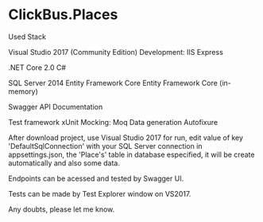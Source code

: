 # ClickBus.Places
 
Used Stack

Visual Studio 2017 (Community Edition)
Development: IIS Express

.NET Core 2.0
C#

SQL Server 2014
Entity Framework Core
Entity Framework Core (in-memory)

Swagger API Documentation

Test framework xUnit
Mocking: Moq
Data generation Autofixure

After download project, use Visual Studio 2017 for run, edit value of key 'DefaultSqlConnection' with your SQL Server connection in appsettings.json, the 'Place's' table in database especified, it will be create automatically and also some data.

Endpoints can be acessed and tested by Swagger UI. 

Tests can be made by Test Explorer window on VS2017.

Any doubts, please let me know.
